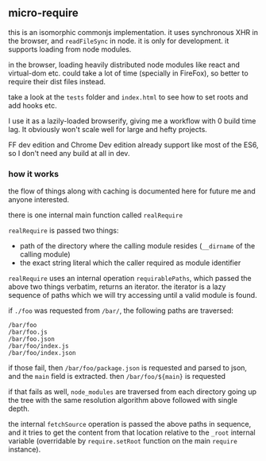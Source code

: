 ## micro-require

this is an isomorphic commonjs implementation. it uses synchronous XHR in the browser, and `readFileSync` in node. it is only for development.
it supports loading from node modules.

in the browser, loading heavily distributed node modules like react and virtual-dom etc. could take a lot of time (specially in FireFox), so better to require their dist files instead.

take a look at the `tests` folder and `index.html` to see how to set roots and add hooks etc.

I use it as a lazily-loaded browserify, giving me a workflow with 0 build time lag. It obviously won't scale well for large and hefty projects.

FF dev edition and Chrome Dev edition already support like most of the ES6, so I don't need any build at all in dev.

### how it works

the flow of things along with caching is documented here for future me and anyone interested.

there is one internal main function called `realRequire`

`realRequire` is passed two things:

- path of the directory where the calling module resides (`__dirname` of the calling module)
- the exact string literal which the caller required as module identifier

`realRequire` uses an internal operation `requirablePaths`, which passed the above two things verbatim, returns an iterator.
the iterator is a lazy sequence of paths which we will try accessing until a valid module is found.

if `./foo` was requested from `/bar/`, the following paths are traversed:

```
/bar/foo
/bar/foo.js
/bar/foo.json
/bar/foo/index.js
/bar/foo/index.json
```
if those fail, then `/bar/foo/package.json` is requested and parsed to json, and the `main` field is extracted. then `/bar/foo/${main}` is requested

if that fails as well, `node_modules` are traversed from each directory going up the tree with the same resolution algorithm above followed with single depth.

the internal `fetchSource` operation is passed the above paths in sequence, and it tries to get the content from that location relative to the `_root` internal variable (overridable by `require.setRoot` function on the main `require` instance).
